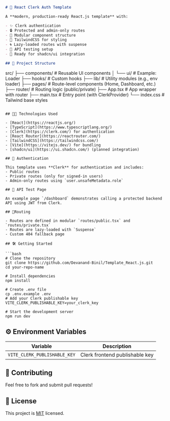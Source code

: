 

```markdown
# 🔐 React Clerk Auth Template

A **modern, production-ready React.js template** with:

- ✨ Clerk authentication
- 🔒 Protected and admin-only routes
- 🧩 Modular component structure
- 🎨 TailwindCSS for styling
- 🌀 Lazy-loaded routes with suspense
- 🧪 API testing setup
- 🚀 Ready for shadcn/ui integration

## 📁 Project Structure

```

src/
├── components/        # Reusable UI components
│   └── ui/            # Example: Loader
├── hooks/             # Custom hooks
├── lib/               # Utility modules (e.g., env loader)
├── pages/             # Route-level components (Home, Dashboard, etc.)
├── router/            # Routing logic (public/private)
├── App.tsx            # App wrapper with router
├── main.tsx           # Entry point (with ClerkProvider)
└── index.css          # Tailwind base styles

````

## 🧑‍💻 Technologies Used

- [React](https://reactjs.org/)
- [TypeScript](https://www.typescriptlang.org/)
- [Clerk](https://clerk.com/) for authentication
- [React Router](https://reactrouter.com/)
- [TailwindCSS](https://tailwindcss.com/)
- [Vite](https://vitejs.dev/) for bundling
- [shadcn/ui](https://ui.shadcn.com/) (planned integration)

## 🔐 Authentication

This template uses **Clerk** for authentication and includes:
- Public routes
- Private routes (only for signed-in users)
- Admin-only routes using `user.unsafeMetadata.role`

## 🧪 API Test Page

An example page `/dashboard` demonstrates calling a protected backend API using JWT from Clerk.

## 🚦Routing

- Routes are defined in modular `routes/public.tsx` and `routes/private.tsx`
- Routes are lazy-loaded with `Suspense`
- Custom 404 fallback page

## 🛠️ Getting Started

```bash
# Clone the repository
git clone https://github.com/Devanand-Binil/Template_React.js.git
cd your-repo-name

# Install dependencies
npm install

# Create .env file
cp .env.example .env
# Add your Clerk publishable key
VITE_CLERK_PUBLISHABLE_KEY=your_clerk_key

# Start the development server
npm run dev
````

## ⚙️ Environment Variables

| Variable                     | Description                    |
| ---------------------------- | ------------------------------ |
| `VITE_CLERK_PUBLISHABLE_KEY` | Clerk frontend publishable key |



## 🤝 Contributing

Feel free to fork and submit pull requests!

## 📄 License

This project is [MIT](./LICENSE) licensed.

